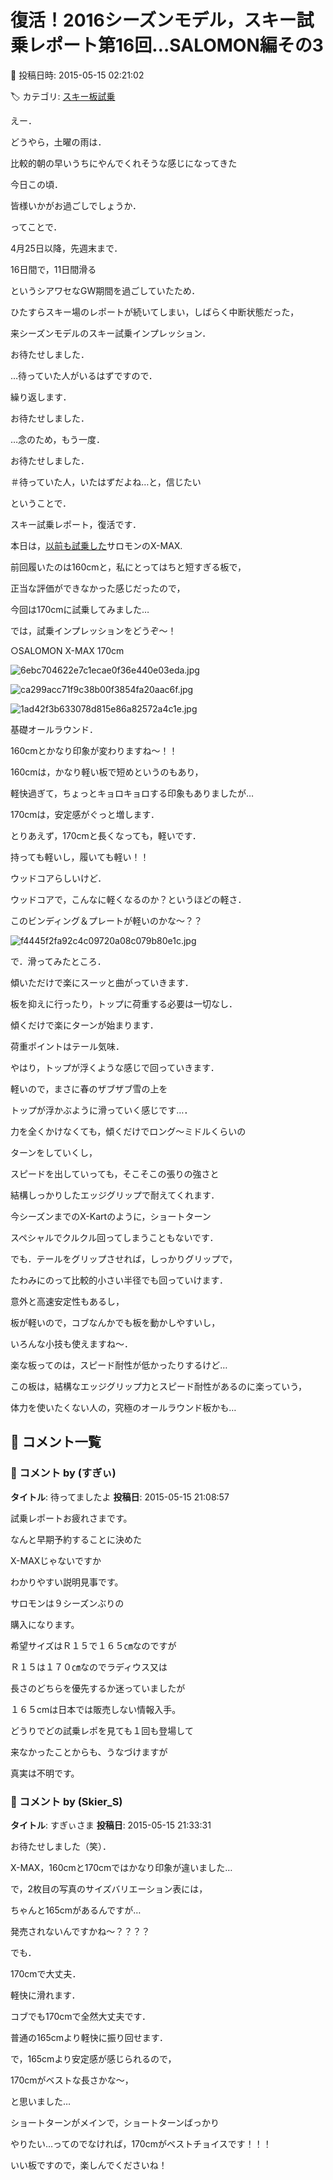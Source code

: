 # 復活！2016シーズンモデル，スキー試乗レポート第16回…SALOMON編その3

📅 投稿日時: 2015-05-15 02:21:02

🏷️ カテゴリ: [スキー板試乗](c0bd8048615710cee890e403a36cc9a2b.md)

えー．


どうやら，土曜の雨は．


比較的朝の早いうちにやんでくれそうな感じになってきた


今日この頃．


皆様いかがお過ごしでしょうか．





ってことで．


4月25日以降，先週末まで．


16日間で，11日間滑る


というシアワセなGW期間を過ごしていたため．


ひたすらスキー場のレポートが続いてしまい，しばらく中断状態だった，


来シーズンモデルのスキー試乗インプレッション．





お待たせしました．





…待っていた人がいるはずですので．


繰り返します．





お待たせしました．





…念のため，もう一度．





お待たせしました．





＃待っていた人，いたはずだよね…と，信じたい





ということで．


スキー試乗レポート，復活です．





本日は，[以前も試乗した](eabca5734679be4feffb36a035767a0dc.md)サロモンのX-MAX.


前回履いたのは160cmと，私にとってはちと短すぎる板で，


正当な評価ができなかった感じだったので，


今回は170cmに試乗してみました…





では，試乗インプレッションをどうぞ～！


[]()





○SALOMON X-MAX 170cm







![6ebc704622e7c1ecae0f36e440e03eda.jpg](images/6ebc704622e7c1ecae0f36e440e03eda.jpg)









![ca299acc71f9c38b00f3854fa20aac6f.jpg](images/ca299acc71f9c38b00f3854fa20aac6f.jpg)









![1ad42f3b633078d815e86a82572a4c1e.jpg](images/1ad42f3b633078d815e86a82572a4c1e.jpg)







基礎オールラウンド．





160cmとかなり印象が変わりますね～！！


160cmは，かなり軽い板で短めというのもあり，


軽快過ぎて，ちょっとキョロキョロする印象もありましたが…


170cmは，安定感がぐっと増します．





とりあえず，170cmと長くなっても，軽いです．


持っても軽いし，履いても軽い！！





ウッドコアらしいけど．


ウッドコアで，こんなに軽くなるのか？というほどの軽さ．


このビンディング＆プレートが軽いのかな～？？




![f4445f2fa92c4c09720a08c079b80e1c.jpg](images/f4445f2fa92c4c09720a08c079b80e1c.jpg)







で．滑ってみたところ．


傾いただけで楽にスーッと曲がっていきます．


板を抑えに行ったり，トップに荷重する必要は一切なし．


傾くだけで楽にターンが始まります．





荷重ポイントはテール気味．


やはり，トップが浮くような感じで回っていきます．


軽いので，まさに春のザブザブ雪の上を


トップが浮かぶように滑っていく感じです…．


力を全くかけなくても，傾くだけでロング～ミドルくらいの


ターンをしていくし，


スピードを出していっても，そこそこの張りの強さと


結構しっかりしたエッジグリップで耐えてくれます．





今シーズンまでのX-Kartのように，ショートターン


スペシャルでクルクル回ってしまうこともないです．


でも．テールをグリップさせれば，しっかりグリップで，


たわみにのって比較的小さい半径でも回っていけます．





意外と高速安定性もあるし，


板が軽いので，コブなんかでも板を動かしやすいし，


いろんな小技も使えますね～．





楽な板ってのは，スピード耐性が低かったりするけど…


この板は，結構なエッジグリップ力とスピード耐性があるのに楽っていう，





体力を使いたくない人の，究極のオールラウンド板かも…

## 💬 コメント一覧

### 💬 コメント by (すぎぃ)
**タイトル**: 待ってましたよ
**投稿日**: 2015-05-15 21:08:57

試乗レポートお疲れさまです。



なんと早期予約することに決めた

X-MAXじゃないですか

わかりやすい説明見事です。



サロモンは９シーズンぶりの

購入になります。



希望サイズはＲ１５で１６５㎝なのですが

Ｒ１５は１７０㎝なのでラディウス又は

長さのどちらを優先するか迷っていましたが

１６５cmは日本では販売しない情報入手。



どうりでどの試乗レポを見ても１回も登場して

来なかったことからも、うなづけますが

真実は不明です。

### 💬 コメント by (Skier_S)
**タイトル**: すぎぃさま
**投稿日**: 2015-05-15 21:33:31

お待たせしました（笑）．

X-MAX，160cmと170cmではかなり印象が違いました…



で，2枚目の写真のサイズバリエーション表には，

ちゃんと165cmがあるんですが…

発売されないんですかね～？？？？

でも．

170cmで大丈夫．

軽快に滑れます．

コブでも170cmで全然大丈夫です．

普通の165cmより軽快に振り回せます．

で，165cmより安定感が感じられるので，

170cmがベストな長さかな～，

と思いました…

ショートターンがメインで，ショートターンばっかり

やりたい…ってのでなければ，170cmがベストチョイスです！！！



いい板ですので，楽しんでくださいね！

